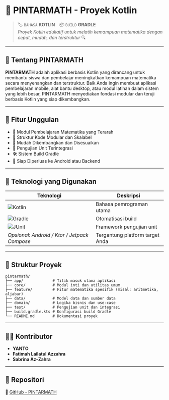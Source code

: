 # 🧠 PINTARMATH - Proyek Kotlin

> 🏷️ `BAHASA` **KOTLIN** 📦 `BUILD` **GRADLE**  
> _Proyek Kotlin edukatif untuk melatih kemampuan matematika dengan cepat, mudah, dan terstruktur_ 🔍

---

## 📘 Tentang PINTARMATH

**PINTARMATH** adalah aplikasi berbasis Kotlin yang dirancang untuk membantu siswa dan pembelajar meningkatkan kemampuan matematika secara menyenangkan dan terstruktur. Baik Anda ingin membuat aplikasi pembelajaran mobile, alat bantu desktop, atau modul latihan dalam sistem yang lebih besar, PINTARMATH menyediakan fondasi modular dan teruji berbasis Kotlin yang siap dikembangkan.

---

## 🚀 Fitur Unggulan

- 🎯 Modul Pembelajaran Matematika yang Terarah
- 🧱 Struktur Kode Modular dan Skalabel
- 🔧 Mudah Dikembangkan dan Disesuaikan
- 🧪 Pengujian Unit Terintegrasi
- 🛠️ Sistem Build Gradle
- 📱 Siap Diperluas ke Android atau Backend

---

## 🧰 Teknologi yang Digunakan

| Teknologi  | Deskripsi                         |
|------------|-----------------------------------|
| ![Kotlin](https://img.shields.io/badge/Kotlin-7F52FF?logo=kotlin&logoColor=white) | Bahasa pemrograman utama |
| ![Gradle](https://img.shields.io/badge/Gradle-02303A?logo=gradle&logoColor=white) | Otomatisasi build |
| ![JUnit](https://img.shields.io/badge/JUnit-25A162?logo=JUnit5&logoColor=white)   | Framework pengujian unit |
| *Opsional: Android / Ktor / Jetpack Compose* | Tergantung platform target Anda |

---

## 🧾 Struktur Proyek

```
pintarmath/
├── app/             # Titik masuk utama aplikasi
├── core/            # Modul inti dan utilitas umum
├── feature/         # Fitur matematika spesifik (misal: aritmetika, aljabar)
├── data/            # Model data dan sumber data
├── domain/          # Logika bisnis dan use-case
├── test/            # Pengujian unit dan integrasi
├── build.gradle.kts # Konfigurasi build Gradle
└── README.md        # Dokumentasi proyek
```

---

## 👨‍💻 Kontributor

- **YANTO**
- **Fatimah Lailatul Azzahra**
- **Sabrina Az-Zahra**

---

## 🔗 Repositori

📎 [GitHub - PINTARMATH](https://github.com/codebyyanto/PINTARMATH.git)
